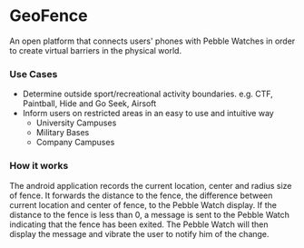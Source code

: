 # GeoFence
An open platform that connects users' phones with Pebble Watches in order to create virtual barriers in the
physical world.

### Use Cases
* Determine outside sport/recreational activity boundaries. e.g. CTF, Paintball, Hide and Go Seek, Airsoft
* Inform users on restricted areas in an easy to use and intuitive way
    * University Campuses
    * Military Bases
    * Company Campuses

### How it works
The android application records the current location, center and radius size of fence. It forwards the distance to the fence,
the difference between current location and center of fence, to the Pebble Watch display. If the distance to the fence is less
than 0, a message is sent to the Pebble Watch indicating that the fence has been exited. The Pebble Watch will then display
the message and vibrate the user to notify him of the change.
 



